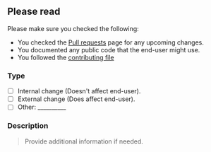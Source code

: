 [Pull requests]: https://github.com/PlaceholderAPI/PlaceholderAPI/pulls
[contributing file]: https://github.com/PlaceholderAPI/PlaceholderAPI/tree/master/.github/CONTRIBUTING.md

## Please read
Please make sure you checked the following:
- You checked the [Pull requests] page for any upcoming changes.
- You documented any public code that the end-user might use.
- You followed the [contributing file] 

### Type
<!--
      Please select the right one, by changing the [ ] to [x]
-->
- [ ] Internal change (Doesn't affect end-user).
- [ ] External change (Does affect end-user).
- [ ] Other: __________ <!-- Use this if none of the above matches your request -->

### Description
> Provide additional information if needed.
<!-- Please type below this line -->
